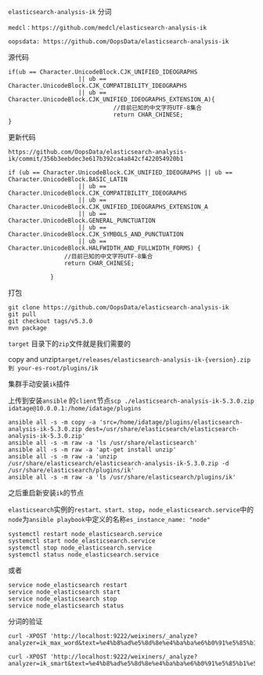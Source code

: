 `elasticsearch-analysis-ik` 分词

`medcl：https://github.com/medcl/elasticsearch-analysis-ik`

`oopsdata: https://github.com/OopsData/elasticsearch-analysis-ik`

源代码

```
if(ub == Character.UnicodeBlock.CJK_UNIFIED_IDEOGRAPHS  
                    || ub == Character.UnicodeBlock.CJK_COMPATIBILITY_IDEOGRAPHS  
                    || ub == Character.UnicodeBlock.CJK_UNIFIED_IDEOGRAPHS_EXTENSION_A){
                              //目前已知的中文字符UTF-8集合
                              return CHAR_CHINESE;
}
```

更新代码

`https://github.com/OopsData/elasticsearch-analysis-ik/commit/356b3eebdec3e617b392ca4a842cf422054920b1`

```
if (ub == Character.UnicodeBlock.CJK_UNIFIED_IDEOGRAPHS || ub == Character.UnicodeBlock.BASIC_LATIN
                    || ub == Character.UnicodeBlock.CJK_COMPATIBILITY_IDEOGRAPHS
                    || ub == Character.UnicodeBlock.CJK_UNIFIED_IDEOGRAPHS_EXTENSION_A
                    || ub == Character.UnicodeBlock.GENERAL_PUNCTUATION
                    || ub == Character.UnicodeBlock.CJK_SYMBOLS_AND_PUNCTUATION
                    || ub == Character.UnicodeBlock.HALFWIDTH_AND_FULLWIDTH_FORMS) {
                //目前已知的中文字符UTF-8集合
                return CHAR_CHINESE;

            }
```

打包

```
git clone https://github.com/OopsData/elasticsearch-analysis-ik
git pull
git checkout tags/v5.3.0
mvn package
```

`target` 目录下的`zip`文件就是我们需要的

copy and unzip`target/releases/elasticsearch-analysis-ik-{version}.zip 到 your-es-root/plugins/ik`

集群手动安装`ik`插件

上传到安装`ansible` 的`client`节点`scp ./elasticsearch-analysis-ik-5.3.0.zip idatage@10.0.0.1:/home/idatage/plugins`

```
ansible all -s -m copy -a 'src=/home/idatage/plugins/elasticsearch-analysis-ik-5.3.0.zip dest=/usr/share/elasticsearch/elasticsearch-analysis-ik-5.3.0.zip'
ansible all -s -m raw -a 'ls /usr/share/elasticsearch'
ansible all -s -m raw -a 'apt-get install unzip'
ansible all -s -m raw -a 'unzip /usr/share/elasticsearch/elasticsearch-analysis-ik-5.3.0.zip -d /usr/share/elasticsearch/plugins/ik'
ansible all -s -m raw -a 'ls /usr/share/elasticsearch/plugins/ik'
```

之后重启新安装`ik`的节点

`elasticsearch`实例的`restart、start、stop`，`node_elasticsearch.service`中的`node`为`ansible playbook`中定义的名称`es_instance_name: "node"`

```
systemctl restart node_elasticsearch.service
systemctl start node_elasticsearch.service
systemctl stop node_elasticsearch.service
systemctl status node_elasticsearch.service
```

或者

```
service node_elasticsearch restart
service node_elasticsearch start
service node_elasticsearch stop
service node_elasticsearch status
```

分词的验证

```
curl -XPOST 'http://localhost:9222/weixiners/_analyze?analyzer=ik_max_word&text=%e4%b8%ad%e5%8d%8e%e4%ba%ba%e6%b0%91%e5%85%b1%e5%92%8c%e5%9b%bd%e5%9b%bd%e6%ad%8c&pretty'
```

```
curl -XPOST 'http://localhost:9222/weixiners/_analyze?analyzer=ik_smart&text=%e4%b8%ad%e5%8d%8e%e4%ba%ba%e6%b0%91%e5%85%b1%e5%92%8c%e5%9b%bd%e5%9b%bd%e6%ad%8c&pretty'
```



